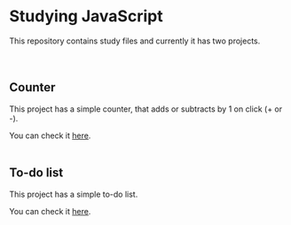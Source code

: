 # Studying JavaScript

<p>This repository contains study files and currently it has two projects.<br><br><br></p>

## Counter

<p>This project has a simple counter, that adds or subtracts by 1 on click (+ or -).<br></p>

You can check it [here](https://github.com/dominiquekv/studying-javascript/tree/main/src/pages/counter).
<br><br>

## To-do list

<p>This project has a simple to-do list.<br></p>

You can check it [here](https://github.com/dominiquekv/studying-javascript/tree/main/src/pages/to-do%20list).

